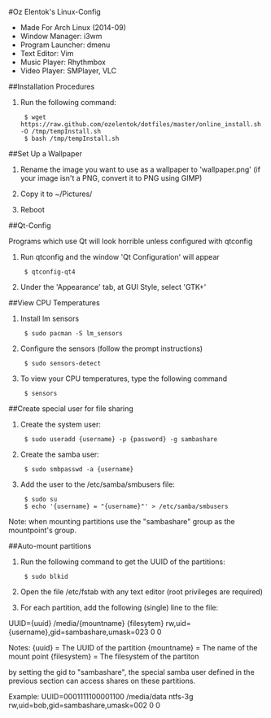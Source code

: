 #Oz Elentok's Linux-Config

- Made For Arch Linux (2014-09)
- Window Manager: i3wm
- Program Launcher: dmenu
- Text Editor: Vim
- Music Player: Rhythmbox
- Video Player: SMPlayer, VLC

##Installation Procedures

1. Run the following command:

		$ wget https://raw.github.com/ozelentok/dotfiles/master/online_install.sh -O /tmp/tempInstall.sh
		$ bash /tmp/tempInstall.sh

##Set Up a Wallpaper

1. Rename the image you want to use as a wallpaper to 'wallpaper.png'
(if your image isn't a PNG, convert it to PNG using GIMP)

2. Copy it to ~/Pictures/

3. Reboot

##Qt-Config

Programs which use Qt will look horrible unless configured with qtconfig

1. Run qtconfig and the window 'Qt Configuration' will appear

		$ qtconfig-qt4

2. Under the 'Appearance' tab, at GUI Style, select 'GTK+'

##View CPU Temperatures

1. Install lm sensors

		$ sudo pacman -S lm_sensors

2. Configure the sensors (follow the prompt instructions)

		$ sudo sensors-detect

3. To view your CPU temperatures, type the following command

		$ sensors

##Create special user for file sharing

1. Create the system user:

		$ sudo useradd {username} -p {password} -g sambashare

2. Create the samba user:

		$ sudo smbpasswd -a {username}

3. Add the user to the /etc/samba/smbusers file:

		$ sudo su
		$ echo '{username} = "{username}"' > /etc/samba/smbusers

Note: when mounting partitions use the "sambashare" group as the mountpoint's group.

##Auto-mount partitions

1. Run the following command to get the UUID of the partitions:

		$ sudo blkid

2. Open the file /etc/fstab with any text editor (root privileges are required)

3. For each partition, add the following (single) line to the file:

UUID={uuid} /media/{mountname} {filesytem} rw,uid={username},gid=sambashare,umask=023 0 0

Notes:
{uuid} = The UUID of the partition
{mountname} = The name of the mount point
{filesystem} = The filesystem of the partiton

by setting the gid to "sambashare", the special samba user defined in the previous section can access shares on these partitions.

Example:
UUID=0001111100001100 /media/data ntfs-3g rw,uid=bob,gid=sambashare,umask=002 0 0
